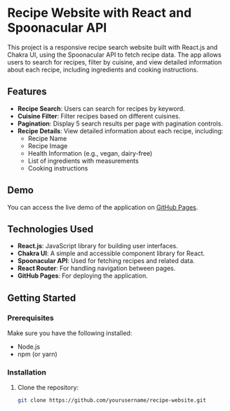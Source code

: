 # Recipe Website with React and Spoonacular API

This project is a responsive recipe search website built with React.js and Chakra UI, using the Spoonacular API to fetch recipe data. The app allows users to search for recipes, filter by cuisine, and view detailed information about each recipe, including ingredients and cooking instructions.

## Features

- **Recipe Search**: Users can search for recipes by keyword.
- **Cuisine Filter**: Filter recipes based on different cuisines.
- **Pagination**: Display 5 search results per page with pagination controls.
- **Recipe Details**: View detailed information about each recipe, including:
  - Recipe Name
  - Recipe Image
  - Health Information (e.g., vegan, dairy-free)
  - List of ingredients with measurements
  - Cooking instructions

## Demo

You can access the live demo of the application on [GitHub Pages](https://yourusername.github.io/recipe-website).

## Technologies Used

- **React.js**: JavaScript library for building user interfaces.
- **Chakra UI**: A simple and accessible component library for React.
- **Spoonacular API**: Used for fetching recipes and related data.
- **React Router**: For handling navigation between pages.
- **GitHub Pages**: For deploying the application.

## Getting Started

### Prerequisites

Make sure you have the following installed:

- Node.js
- npm (or yarn)

### Installation

1. Clone the repository:

   ```bash
   git clone https://github.com/yourusername/recipe-website.git
